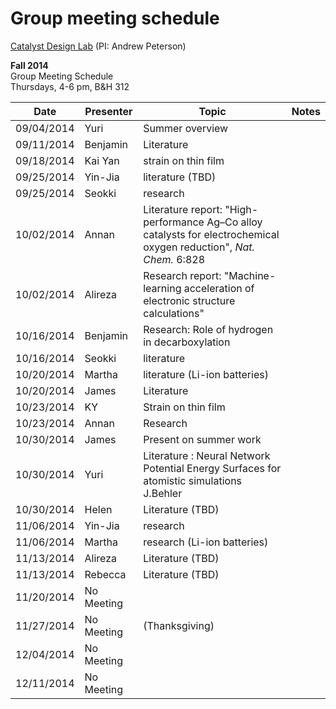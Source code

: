 # Group meeting schedule #
[Catalyst Design Lab](http://brown.edu/go/catalyst) (PI: Andrew Peterson)

**Fall 2014**  
Group Meeting Schedule  
Thursdays, 4-6 pm, B&H 312  

|   Date     |   Presenter   |   Topic                                                   |   Notes   |
| ---------- | ------------- | --------------------------------------------------------- | --------- |
| 09/04/2014 | Yuri          | Summer overview                                           |           |
| 09/11/2014 | Benjamin      | Literature                                                |           |
| 09/18/2014 | Kai Yan       | strain on thin film                                       |           |
| 09/25/2014 | Yin-Jia       | literature (TBD)                                          |           |
| 09/25/2014 | Seokki        | research                                                  |           |
| 10/02/2014 | Annan         | Literature report: "High-performance Ag–Co alloy catalysts for electrochemical oxygen reduction", *Nat. Chem.*  6:828                                              |           |
| 10/02/2014 | Alireza       | Research report: "Machine-learning acceleration of electronic structure calculations"                                           |           |
| 10/16/2014 | Benjamin      | Research: Role of hydrogen in decarboxylation             |           |
| 10/16/2014 | Seokki        | literature                                                |           |
| 10/20/2014 | Martha        | literature (Li-ion batteries)                             |           |
| 10/20/2014 | James         | Literature                                    |           |
| 10/23/2014 | KY            | Strain on thin film                                       |           |
| 10/23/2014 | Annan         | Research                                                  |           |
| 10/30/2014 | James         | Present on summer work                                          |           |
| 10/30/2014 | Yuri          | Literature : Neural Network Potential Energy Surfaces for atomistic simulations J.Behler                                          |           |
| 10/30/2014 | Helen       | Literature (TBD)
| 11/06/2014 | Yin-Jia       | research                                                  |           |
| 11/06/2014 | Martha        | research (Li-ion batteries)                               |           |
| 11/13/2014 | Alireza       | Literature (TBD)                                          |           |
| 11/13/2014 | Rebecca       | Literature (TBD)                                          |           |
| 11/20/2014 | No Meeting    |                                                           |           |
| 11/27/2014 | No Meeting    |   (Thanksgiving)                                          |           |
| 12/04/2014 | No Meeting    |                                                           |           |
| 12/11/2014 | No Meeting    ||   || (Finals) ||   ||   ||
